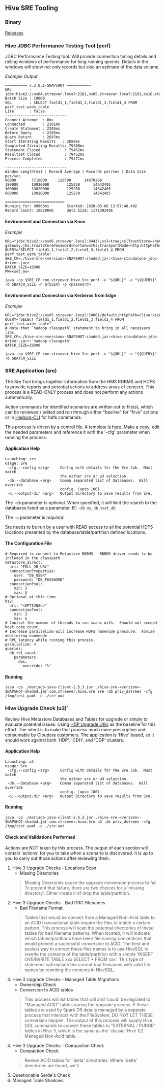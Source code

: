 ## Hive SRE Tooling

### Binary

[Releases](https://github.com/dstreev/cloudera_upgrade_utils/releases)

### Hive JDBC Performance Testing Tool (perf)

JDBC Performance Testing tool.  Will provide connection timing details and rolling windows of performance for long running queries.  Details in the windows will show not only records but also an estimate of the data volume.

*Example Output*
```
========== v.2.0.1-SNAPSHOT ===========
URL        : jdbc:hive2://os04.streever.local:2181,os05.streever.local:2181,os10.streever.local:2181/;serviceDiscoveryMode=zooKeeper;zooKeeperNamespace=hiveserver2;principal=hive/_HOST@STREEVER.LOCAL
Batch Size : 10000
SQL        : SELECT field1_1,field1_2,field1_3,field1_4 FROM perf_test.wide_table
Lite       : false
----------------------------
Connect Attempt  : 0ms
Connected        : 2201ms
Create Statement : 2205ms
Before Query     : 2205ms
Query Return     : 2697ms
Start Iterating Results   : 2698ms
Completed Iterating Results: 79408ms
Statement Closed           : 79452ms
Resultset Closed           : 79452ms
Process Completed          : 79471ms

----------------------------
Window Length(ms) | Record Average | Records per/sec | Data Size per/sec
60000		7710000		128500		14970260
180000		10020000		125250		14642405
300000		10020000		125250		14642405
600000		10020000		125250		14642405

===========================
Running for: 80966ms		Started: 2020-03-06 13:57:40.492		Record Count: 10020000		Data Size: 1171392406
```

#### Environment and Connection via Knox
*Example*
```
URL="jdbc:hive2://os06.streever.local:8443/;ssl=true;sslTrustStore=/home/dstreev/certs/bm90-gateway.jks;trustStorePassword=hortonworks;transportMode=http;httpPath=gateway/default/hive"
QUERY="SELECT field1_1,field1_2,field1_3,field1_4 FROM perf_test.wide_table"
SRE_CP=./hive-sre-<version>-SNAPSHOT-shaded.jar:<hive-standalone-jdbc-driver.jar>
BATCH_SIZE=10000
PW=<set_me>

java -cp $SRE_CP com.streever.hive.Sre perf -u "${URL}" -e "${QUERY}" -b $BATCH_SIZE -n ${USER} -p <password> 
```

#### Environment and Connection via Kerberos from Edge
*Example*
```
URL="jdbc:hive2://os05.streever.local:10601/default;httpPath=cliservice;principal=hive/_HOST@STREEVER.LOCAL;transportMode=http"
QUERY="SELECT field1_1,field1_2,field1_3,field1_4 FROM perf_test.wide_table"
# Note that `hadoop classpath` statement to bring in all necessary libs.
SRE_CP=./hive-sre-<version>-SNAPSHOT-shaded.jar:<hive-standalone-jdbc-driver.jar>:`hadoop classpath`
BATCH_SIZE=10000

java -cp $SRE_CP com.streever.hive.Sre perf -u "${URL}" -e "${QUERY}" -b $BATCH_SIZE 
```

### SRE Application (sre)

The Sre Tool brings together information from the HMS RDBMS and HDFS to provide reports and potential actions to address areas of concern.  This process is a READ-ONLY process and does not perform any actions automatically.

Action commands for identified scenarios are written out to file(s), which can be reviewed / edited and run through either "beeline" for "hive" actions or in [Hadoop-CLI](https://github.com/dstreev/hadoop-cli) for hdfs commands.

This process is driven by a control file.  A template is [here](configs/driver.yaml.template).  Make a copy, edit the needed parameters and reference it with the '-cfg' parameter when running the process.

#### Application Help

```
Launching: sre
usage: Sre
 -cfg,--config <arg>     Config with details for the Sre Job.  Must match
                         the either sre or u3 selection.
 -db,--database <arg>    Comma separated list of Databases.  Will override
                         config. (upto 100)
 -o,--output-dir <arg>   Output Directory to save results from Sre.
```

The `-db` parameter is optional.  When specified, it will limit the search to the databases listed as a parameter.  IE: `-db my_db,test_db`

The `-o` parameter is *required*.

Sre needs to be run by a user with READ access to all the potential HDFS locations presented by the database/table/partition defined locations.
 
#### The Configuration File

```
# Required to connect to Metastore RDBMS.  RDBMS driver needs to be included in the classpath
metastore_direct:
  uri: "FULL_DB_URL"
  connectionProperties:
    user: "DB_USER"
    password: "DB_PASSWORD"
  connectionPool:
    min: 3
    max: 5
# Optional at this time
hs2:
  uri: "<OPTIONAL>"
  connectionPool:
    min: 3
    max: 5
# Control the number of threads to run scans with.  Should not exceed host core count.
# Increase parallelism will increase HDFS namenode pressure.  Advise monitoring namenode
# RPC latency while running this process.
parallelism: 4
queries:
  db_tbl_count:
    parameters:
      dbs:
        override: "%"
```

#### Running

`java -cp ./mariadb-java-client-2.5.3.jar:./hive-sre-<version>-SNAPSHOT-shaded.jar com.streever.hive.Sre sre -db priv_dstreev -cfg /tmp/test.yaml -o ./sre-out` 


### Hive Upgrade Check (u3)`

Review Hive Metastore Databases and Tables for upgrade or simply to evaluate potential issues.  Using [HDP Upgrade Utils](https://github.com/dstreev/hdp3_upgrade_utils) as the baseline for this effort.  The intent is to make that process much more prescriptive and consumable by Cloudera customers.  The application is 'Hive' based, so it should work against both 'HDP', 'CDH', and 'CDP' clusters.

#### Application Help

```
Launching: u3
usage: Sre
 -cfg,--config <arg>     Config with details for the Sre Job.  Must match
                         the either sre or u3 selection.
 -db,--database <arg>    Comma separated list of Databases.  Will override
                         config. (upto 100)
 -o,--output-dir <arg>   Output Directory to save results from Sre.
 ```

#### Running

`java -cp ./mariadb-java-client-2.5.3.jar:./hive-sre-<version>-SNAPSHOT-shaded.jar com.streever.hive.Sre u3 -db priv_dstreev -cfg /tmp/test.yaml -o ./sre-out` 

#### Check and Validations Performed

Actions are NOT taken by this process.  The output of each section will contain 'actions' for you to take when a scenario is discovered.  It is up to you to carry out those actions after reviewing them.

1. Hive 3 Upgrade Checks - Locations Scan
    - Missing Directories
    > Missing Directories cause the upgrade conversion process to fail.  To prevent that failure, there are two choices for a 'missing directory'.  Either create it of drop the table/partition.
2. Hive 3 Upgrade Checks - Bad ORC Filenames
    - Bad Filename Format
    > Tables that would be convert from a Managed Non-Acid table to an ACID transactional table require the files to match a certain pattern. This process will scan the potential directories of these tables for bad filename patterns.  When located, it will indicate which tables/partitions have been file naming conventions that would prevent a successful conversion to ACID.  The best and easiest way to correct these files names is to use HiveSQL to rewrite the contents of the table/partition with a simple 'INSERT OVERWRITE TABLE xxx SELECT * FROM xxx'.  This type of statement will replace the current bad filenames with valid file names by rewriting the contents in HiveSQL.
3. Hive 3 Upgrade Checks - Managed Table Migrations
    - Ownership Check
    - Conversion to ACID tables
    > This process will list tables that will and 'could' be migrated to "Managed ACID" tables during the upgrade process.  If these tables are used by Spark OR data is managed by a separate process that interacts with the FileSystem, DO NOT LET THESE conversion happen.  The output of this process will supply Hive DDL commands to convert these tables to "EXTERNAL / PURGE" tables in Hive 3, which is the same as the 'classic' Hive 1/2 Managed Non-Acid table.                                                                      
4. Hive 3 Upgrade Checks - Compaction Check
    - Compaction Check
    > Review ACID tables for 'delta' directories.  Where 'delta' directories are found, we'll 
5. Questionable Serde's Check
6. Managed Table Shadows



